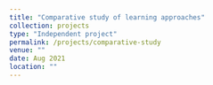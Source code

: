 ```yaml
---
title: "Comparative study of learning approaches"
collection: projects
type: "Independent project"
permalink: /projects/comparative-study
venue: ""
date: Aug 2021
location: ""
---
```


